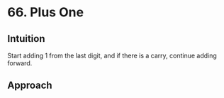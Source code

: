 # 66. Plus One

## Intuition
Start adding 1 from the last digit, and if there is a carry, continue adding forward.

## Approach
